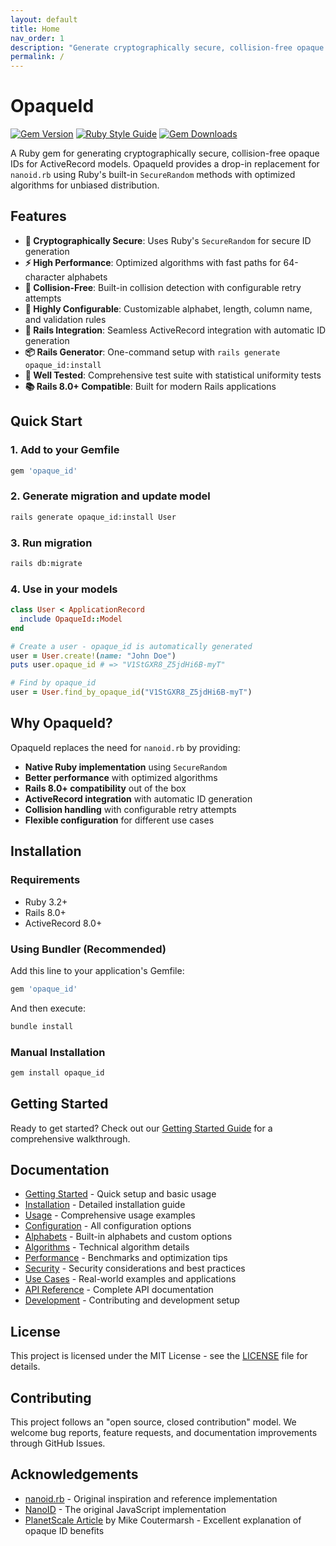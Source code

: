 ```yaml
---
layout: default
title: Home
nav_order: 1
description: "Generate cryptographically secure, collision-free opaque IDs for ActiveRecord models"
permalink: /
---
```


# OpaqueId

[![Gem Version](https://badge.fury.io/rb/opaque_id.svg?icon=si%3Arubygems)](https://badge.fury.io/rb/opaque_id)
[![Ruby Style Guide](https://img.shields.io/badge/code_style-rubocop-brightgreen.svg)](https://github.com/rubocop/rubocop)
[![Gem Downloads](https://img.shields.io/badge/gem%20downloads-opaque_id-blue)](https://rubygems.org/gems/opaque_id)

A Ruby gem for generating cryptographically secure, collision-free opaque IDs for ActiveRecord models. OpaqueId provides a drop-in replacement for `nanoid.rb` using Ruby's built-in `SecureRandom` methods with optimized algorithms for unbiased distribution.

## Features

- **🔐 Cryptographically Secure**: Uses Ruby's `SecureRandom` for secure ID generation
- **⚡ High Performance**: Optimized algorithms with fast paths for 64-character alphabets
- **🎯 Collision-Free**: Built-in collision detection with configurable retry attempts
- **🔧 Highly Configurable**: Customizable alphabet, length, column name, and validation rules
- **🚀 Rails Integration**: Seamless ActiveRecord integration with automatic ID generation
- **📦 Rails Generator**: One-command setup with `rails generate opaque_id:install`
- **🧪 Well Tested**: Comprehensive test suite with statistical uniformity tests
- **📚 Rails 8.0+ Compatible**: Built for modern Rails applications

## Quick Start

### 1. Add to your Gemfile

```ruby
gem 'opaque_id'
```

### 2. Generate migration and update model

```bash
rails generate opaque_id:install User
```

### 3. Run migration

```bash
rails db:migrate
```

### 4. Use in your models

```ruby
class User < ApplicationRecord
  include OpaqueId::Model
end

# Create a user - opaque_id is automatically generated
user = User.create!(name: "John Doe")
puts user.opaque_id # => "V1StGXR8_Z5jdHi6B-myT"

# Find by opaque_id
user = User.find_by_opaque_id("V1StGXR8_Z5jdHi6B-myT")
```

## Why OpaqueId?

OpaqueId replaces the need for `nanoid.rb` by providing:

- **Native Ruby implementation** using `SecureRandom`
- **Better performance** with optimized algorithms
- **Rails 8.0+ compatibility** out of the box
- **ActiveRecord integration** with automatic ID generation
- **Collision handling** with configurable retry attempts
- **Flexible configuration** for different use cases

## Installation

### Requirements

- Ruby 3.2+
- Rails 8.0+
- ActiveRecord 8.0+

### Using Bundler (Recommended)

Add this line to your application's Gemfile:

```ruby
gem 'opaque_id'
```

And then execute:

```bash
bundle install
```

### Manual Installation

```bash
gem install opaque_id
```

## Getting Started

Ready to get started? Check out our [Getting Started Guide](getting-started.md) for a comprehensive walkthrough.

## Documentation

- [Getting Started](getting-started.md) - Quick setup and basic usage
- [Installation](installation.md) - Detailed installation guide
- [Usage](usage.md) - Comprehensive usage examples
- [Configuration](configuration.md) - All configuration options
- [Alphabets](alphabets.md) - Built-in alphabets and custom options
- [Algorithms](algorithms.md) - Technical algorithm details
- [Performance](performance.md) - Benchmarks and optimization tips
- [Security](security.md) - Security considerations and best practices
- [Use Cases](use-cases.md) - Real-world examples and applications
- [API Reference](api-reference.md) - Complete API documentation
- [Development](development.md) - Contributing and development setup

## License

This project is licensed under the MIT License - see the [LICENSE](LICENSE) file for details.

## Contributing

This project follows an "open source, closed contribution" model. We welcome bug reports, feature requests, and documentation improvements through GitHub Issues.

## Acknowledgements

- [nanoid.rb](https://github.com/radeno/nanoid.rb) - Original inspiration and reference implementation
- [NanoID](https://github.com/ai/nanoid) - The original JavaScript implementation
- [PlanetScale Article](https://planetscale.com/blog/why-we-chose-nanoids-for-planetscales-api) by Mike Coutermarsh - Excellent explanation of opaque ID benefits
